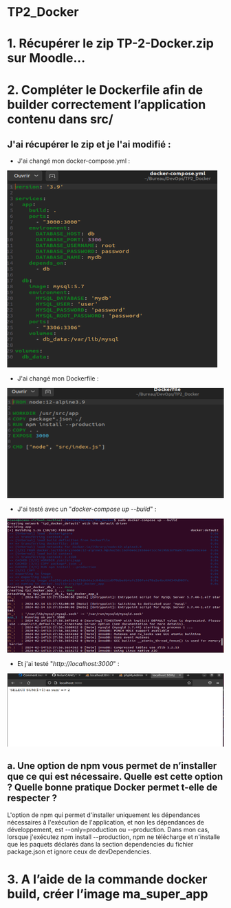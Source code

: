 # TP2_Docker

# 1. Récupérer le zip TP-2-Docker.zip sur Moodle...

# 2. Compléter le Dockerfile afin de builder correctement l’application contenu dans src/

## J'ai récupérer le zip et je l'ai modifié :

- J'ai changé mon docker-compose.yml :

![alt text](image-1.png)

- J'ai changé mon Dockerfile :

![alt text](image.png)

- J'ai testé avec un "*docker-compose up --build*" :

![alt text](image-2.png)

- Et j'ai testé "*http://localhost:3000*" :

![alt text](image-3.png)

## a. Une option de npm vous permet de n’installer que ce qui est nécessaire. Quelle est cette option ? Quelle bonne pratique Docker permet t-elle de respecter ?

L'option de npm qui permet d'installer uniquement les dépendances nécessaires à l'exécution de l'application, et non les dépendances de développement, est --only=production ou --production. Dans mon cas, lorsque j'exécutez npm install --production, npm ne télécharge et n'installe que les paquets déclarés dans la section dependencies du fichier package.json et ignore ceux de devDependencies.

# 3. A l’aide de la commande docker build, créer l’image ma_super_app